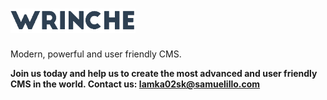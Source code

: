# <img src="https://raw.githubusercontent.com/lamka02sk/wrinche/dev/assets/system/wrinche-logo-charcoal-small.png" width="200">
Modern, powerful and user friendly CMS.

**Join us today and help us to create the most advanced and user friendly CMS in the world.
Contact us: lamka02sk@samuelillo.com**

